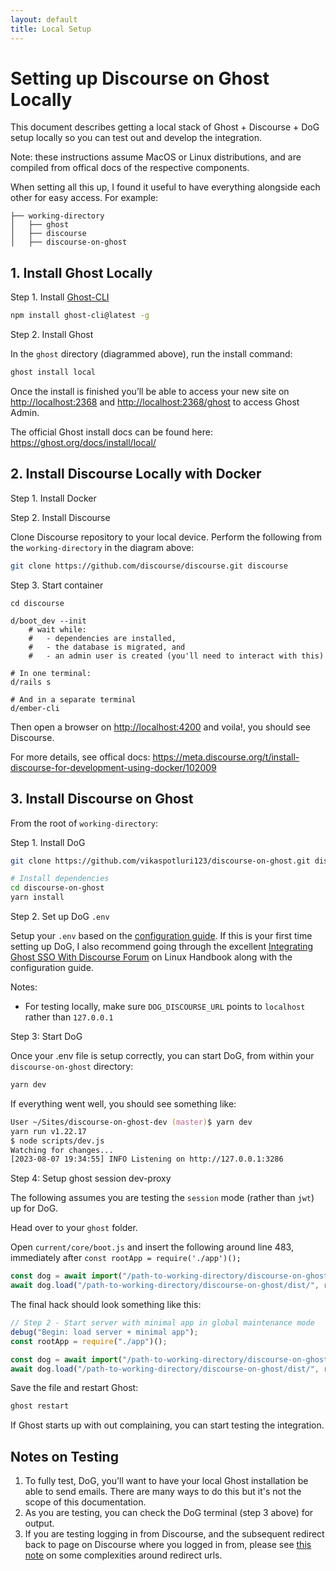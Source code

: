 ```yaml
---
layout: default
title: Local Setup
---
```


# Setting up Discourse on Ghost Locally

This document describes getting a local stack of Ghost + Discourse + DoG setup locally so you can test out and develop the integration.

Note: these instructions assume MacOS or Linux distributions, and are compiled from offical docs of the respective components.

When setting all this up, I found it useful to have everything alongside each other for easy access. For example:

```
├── working-directory
│   ├── ghost
│   ├── discourse
│   ├── discourse-on-ghost
```

## 1. Install Ghost Locally

Step 1. Install [Ghost-CLI](https://ghost.org/docs/ghost-cli/)

```zsh
npm install ghost-cli@latest -g
```

Step 2. Install Ghost

In the `ghost` directory (diagrammed above), run the install command:

```zsh
ghost install local
```

Once the install is finished you’ll be able to access your new site on <http://localhost:2368> and <http://localhost:2368/ghost> to access Ghost Admin.

The official Ghost install docs can be found here: <https://ghost.org/docs/install/local/>

## 2. Install Discourse Locally with Docker

Step 1. Install Docker

Step 2. Install Discourse

Clone Discourse repository to your local device. Perform the following from the `working-directory` in the diagram above:

```zsh
git clone https://github.com/discourse/discourse.git discourse
```

Step 3. Start container

```
cd discourse

d/boot_dev --init
    # wait while:
    #   - dependencies are installed,
    #   - the database is migrated, and
    #   - an admin user is created (you'll need to interact with this)

# In one terminal:
d/rails s

# And in a separate terminal
d/ember-cli
```

Then open a browser on <http://localhost:4200> and voila!, you should see Discourse.

For more details, see offical docs: <https://meta.discourse.org/t/install-discourse-for-development-using-docker/102009>

## 3. Install Discourse on Ghost

From the root of `working-directory`:

Step 1. Install DoG

```zsh
git clone https://github.com/vikaspotluri123/discourse-on-ghost.git discourse-on-ghost

# Install dependencies
cd discourse-on-ghost
yarn install
```

Step 2. Set up DoG `.env`

Setup your `.env` based on the [configuration guide](https://github.vikaspotluri.me/discourse-on-ghost/configuration/). If this is your first time setting up DoG, I also recommend going through the excellent [Integrating Ghost SSO With Discourse Forum](https://linuxhandbook.com/ghost-sso-discourse/) on Linux Handbook along with the configuration guide.

Notes:

- For testing locally, make sure `DOG_DISCOURSE_URL` points to `localhost` rather than `127.0.0.1`

Step 3: Start DoG

Once your .env file is setup correctly, you can start DoG, from within your `discourse-on-ghost` directory:

```zsh
yarn dev
```

If everything went well, you should see something like:

```zsh
User ~/Sites/discourse-on-ghost-dev (master)$ yarn dev
yarn run v1.22.17
$ node scripts/dev.js
Watching for changes...
[2023-08-07 19:34:55] INFO Listening on http://127.0.0.1:3286
```

Step 4: Setup ghost session dev-proxy

The following assumes you are testing the `session` mode (rather than `jwt`) up for DoG.

Head over to your `ghost` folder.

Open `current/core/boot.js` and insert the following around line 483, immediately after `const rootApp = require('./app')();`

```javascript
const dog = await import("/path-to-working-directory/discourse-on-ghost/dist/targets/dev-proxy.js");
await dog.load("/path-to-working-directory/discourse-on-ghost/dist/", rootApp);
```

The final hack should look something like this:

```javascript
// Step 2 - Start server with minimal app in global maintenance mode
debug("Begin: load server + minimal app");
const rootApp = require("./app")();

const dog = await import("/path-to-working-directory/discourse-on-ghost/dist/targets/dev-proxy.js");
await dog.load("/path-to-working-directory/discourse-on-ghost/dist/", rootApp);
```

Save the file and restart Ghost:

```zsh
ghost restart
```

If Ghost starts up with out complaining, you can start testing the integration.

## Notes on Testing

1. To fully test, DoG, you'll want to have your local Ghost installation be able to send emails. There are many ways to do this but it's not the scope of this documentation.
2. As you are testing, you can check the DoG terminal (step 3 above) for output.
3. If you are testing logging in from Discourse, and the subsequent redirect back to page on Discourse where you logged in from, please see [this note](https://github.com/vikaspotluri123/discourse-on-ghost/discussions/80#discussioncomment-6726220) on some complexities around redirect urls.
